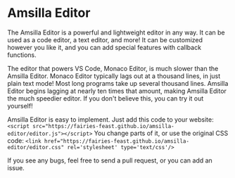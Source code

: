 # Amsilla Editor
The Amsilla Editor is a powerful and lightweight editor in any way. It can be used as a code editor, a text editor, and more! It can be customized however you like it, and you can add special features with callback functions.

The editor that powers VS Code, Monaco Editor, is much slower than the Amsilla Editor. Monaco Editor typically lags out at a thousand lines, in just plain text mode!
Most long programs take up several thousand lines.
Amsilla Editor begins lagging at nearly ten times that amount, making Amsilla Editor the much speedier editor.
If you don't believe this, you can try it out yourself!

Amsilla Editor is easy to implement. Just add this code to your website:
`<script src="https://fairies-feast.github.io/amsilla-editor/editor.js"></script>`
You change parts of it, or use the original CSS code:
`<link href="https://fairies-feast.github.io/amsilla-editor/editor.css" rel='stylesheet' type='text/css'/>`


If you see any bugs, feel free to send a pull request, or you can add an issue.
